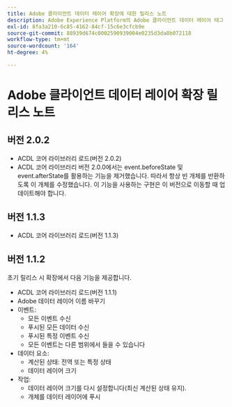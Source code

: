 ```yaml
---
title: Adobe 클라이언트 데이터 레이어 확장에 대한 릴리스 노트
description: Adobe Experience Platform의 Adobe 클라이언트 데이터 레이어 태그 확장에 대한 최신 릴리스 노트입니다.
exl-id: 8fa3a210-6c85-4162-84cf-15c6e3cfcb9e
source-git-commit: 88939d674c0002590939004e0235d3da8b072118
workflow-type: tm+mt
source-wordcount: '164'
ht-degree: 4%

---
```


# Adobe 클라이언트 데이터 레이어 확장 릴리스 노트

## 버전 2.0.2

* ACDL 코어 라이브러리 로드(버전 2.0.2)
* ACDL 코어 라이브러리 버전 2.0.0에서는 event.beforeState 및 event.afterState를 활용하는 기능을 제거했습니다. 따라서 항상 빈 개체를 반환하도록 이 개체를 수정했습니다. 이 기능을 사용하는 구현은 이 버전으로 이동할 때 업데이트해야 합니다.

## 버전 1.1.3

* ACDL 코어 라이브러리 로드(버전 1.1.3)

## 버전 1.1.2

초기 릴리스 시 확장에서 다음 기능을 제공합니다.

* ACDL 코어 라이브러리 로드(버전 1.1.1)
* Adobe 데이터 레이어 이름 바꾸기
* 이벤트:
   * 모든 이벤트 수신
   * 푸시된 모든 데이터 수신
   * 푸시된 특정 이벤트 수신
   * 모든 이벤트는 다른 범위에서 들을 수 있습니다
* 데이터 요소:
   * 계산된 상태: 전역 또는 특정 상태
   * 데이터 레이어 크기
* 작업:
   * 데이터 레이어 크기를 다시 설정합니다(최신 계산된 상태 유지).
   * 개체를 데이터 레이어에 푸시
